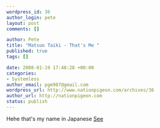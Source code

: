 ```yaml
--- 
wordpress_id: 36
author_login: pete
layout: post
comments: []

author: Pete
title: "Matsuo Taiki - That's Me "
published: true
tags: []

date: 2008-01-19 17:48:28 +00:00
categories: 
- Systemless
author_email: pgm987@gmail.com
wordpress_url: http://www.nationpigeon.com/archives/36
author_url: http://nationpigeon.com
status: publish
---
```

Hehe that's my name in Japanese <a href="http://rumandmonkey.com/widgets/toys/namegen/969/">See</a>
